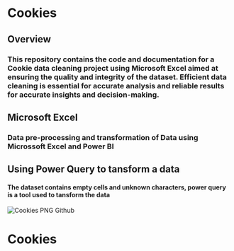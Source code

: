 
# Cookies 
## Overview
### This repository contains the code and documentation for a Cookie data cleaning project using Microsoft Excel aimed at ensuring the quality and integrity of the dataset. Efficient data cleaning is essential for accurate analysis and reliable results for accurate insights and decision-making.

## Microsoft Excel
### Data pre-processing and transformation of Data using Microssoft Excel and Power BI

## Using Power Query to tansform a data
#### The dataset contains empty cells and unknown characters, power query is a tool used to tansform the data
![Cookies PNG Github](https://github.com/DataKin33/Data-Cleaning-Project/assets/154422816/7b0e7994-0f2d-4ed2-88cf-283e74dc3528)

# Cookies
